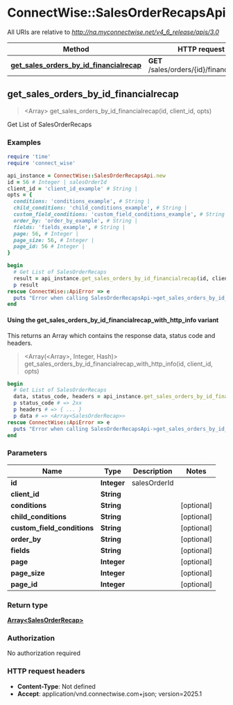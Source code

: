 # ConnectWise::SalesOrderRecapsApi

All URIs are relative to *http://na.myconnectwise.net/v4_6_release/apis/3.0*

| Method | HTTP request | Description |
| ------ | ------------ | ----------- |
| [**get_sales_orders_by_id_financialrecap**](SalesOrderRecapsApi.md#get_sales_orders_by_id_financialrecap) | **GET** /sales/orders/{id}/financialrecap | Get List of SalesOrderRecaps |


## get_sales_orders_by_id_financialrecap

> <Array<SalesOrderRecap>> get_sales_orders_by_id_financialrecap(id, client_id, opts)

Get List of SalesOrderRecaps

### Examples

```ruby
require 'time'
require 'connect_wise'

api_instance = ConnectWise::SalesOrderRecapsApi.new
id = 56 # Integer | salesOrderId
client_id = 'client_id_example' # String | 
opts = {
  conditions: 'conditions_example', # String | 
  child_conditions: 'child_conditions_example', # String | 
  custom_field_conditions: 'custom_field_conditions_example', # String | 
  order_by: 'order_by_example', # String | 
  fields: 'fields_example', # String | 
  page: 56, # Integer | 
  page_size: 56, # Integer | 
  page_id: 56 # Integer | 
}

begin
  # Get List of SalesOrderRecaps
  result = api_instance.get_sales_orders_by_id_financialrecap(id, client_id, opts)
  p result
rescue ConnectWise::ApiError => e
  puts "Error when calling SalesOrderRecapsApi->get_sales_orders_by_id_financialrecap: #{e}"
end
```

#### Using the get_sales_orders_by_id_financialrecap_with_http_info variant

This returns an Array which contains the response data, status code and headers.

> <Array(<Array<SalesOrderRecap>>, Integer, Hash)> get_sales_orders_by_id_financialrecap_with_http_info(id, client_id, opts)

```ruby
begin
  # Get List of SalesOrderRecaps
  data, status_code, headers = api_instance.get_sales_orders_by_id_financialrecap_with_http_info(id, client_id, opts)
  p status_code # => 2xx
  p headers # => { ... }
  p data # => <Array<SalesOrderRecap>>
rescue ConnectWise::ApiError => e
  puts "Error when calling SalesOrderRecapsApi->get_sales_orders_by_id_financialrecap_with_http_info: #{e}"
end
```

### Parameters

| Name | Type | Description | Notes |
| ---- | ---- | ----------- | ----- |
| **id** | **Integer** | salesOrderId |  |
| **client_id** | **String** |  |  |
| **conditions** | **String** |  | [optional] |
| **child_conditions** | **String** |  | [optional] |
| **custom_field_conditions** | **String** |  | [optional] |
| **order_by** | **String** |  | [optional] |
| **fields** | **String** |  | [optional] |
| **page** | **Integer** |  | [optional] |
| **page_size** | **Integer** |  | [optional] |
| **page_id** | **Integer** |  | [optional] |

### Return type

[**Array&lt;SalesOrderRecap&gt;**](SalesOrderRecap.md)

### Authorization

No authorization required

### HTTP request headers

- **Content-Type**: Not defined
- **Accept**: application/vnd.connectwise.com+json; version=2025.1

